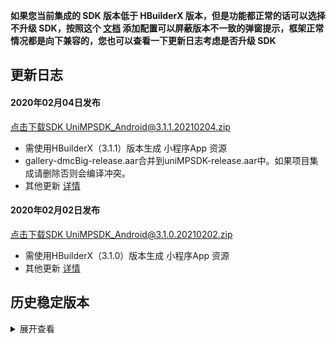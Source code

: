 **如果您当前集成的 SDK 版本低于 HBuilderX 版本，但是功能都正常的话可以选择不升级 SDK，按照这个 [文档](https://ask.dcloud.net.cn/article/35627) 添加配置可以屏蔽版本不一致的弹窗提示，框架正常情况都是向下兼容的，您也可以查看一下更新日志考虑是否升级 SDK**

## 更新日志

#### 2020年02月04日发布
[点击下载SDK UniMPSDK_Android@3.1.1.20210204.zip](http://download.dcloud.net.cn/unimpsdk/UniMPSDK_Android@3.1.1.20210204.zip)
+ 需使用HBuilderX（3.1.1）版本生成 小程序App 资源
+ gallery-dmcBig-release.aar合并到uniMPSDK-release.aar中。如果项目集成请删除否则会编译冲突。
+ 其他更新 [详情](https://download1.dcloud.net.cn/hbuilderx/changelog/3.1.1.20210204-alpha.html)

#### 2020年02月02日发布
[点击下载SDK UniMPSDK_Android@3.1.0.20210202.zip](http://download.dcloud.net.cn/unimpsdk/UniMPSDK_Android@3.1.0.20210202.zip)
+ 需使用HBuilderX（3.1.0）版本生成 小程序App 资源
+ 其他更新 [详情](https://download1.dcloud.net.cn/hbuilderx/changelog/3.1.0.20210202-alpha.html)

## 历史稳定版本
<details>
<summary>展开查看</summary>

百度网盘链接: [https://pan.baidu.com/s/1Gb19IMm2ihRA0u4MNzCT4Q](https://pan.baidu.com/s/1Gb19IMm2ihRA0u4MNzCT4Q) 提取码: hnug